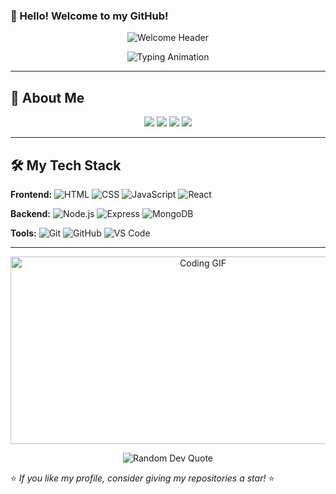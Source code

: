 ### 👋 Hello! Welcome to my GitHub!

<p align="center">
  <img src="https://capsule-render.vercel.app/api?type=waving&color=gradient&height=200&section=header&text=Welcome!&fontSize=35&fontAlignY=40&desc=Frontend%20%26%20Backend%20Developer&descAlignY=65" alt="Welcome Header" />
</p>

<p align="center">
  <img src="https://readme-typing-svg.herokuapp.com?font=Fira+Code&weight=500&size=24&duration=4000&pause=1000&color=36BCF7&center=true&vCenter=true&width=600&lines=Full+Stack+Web+Developer;Passionate+about+Coding;Always+Learning+New+Things;UI/UX+Lover;Open+to+Collaboration" alt="Typing Animation" />
</p>

---

## 🚀 About Me

<p align="center">
  <img src="https://img.shields.io/badge/Code-JavaScript-informational?style=for-the-badge&logo=javascript&logoColor=white&color=yellow" />
  <img src="https://img.shields.io/badge/Framework-React-blue?style=for-the-badge&logo=react&logoColor=white" />
  <img src="https://img.shields.io/badge/Backend-Node.js-green?style=for-the-badge&logo=node.js&logoColor=white" />
  <img src="https://img.shields.io/badge/Design-Figma-purple?style=for-the-badge&logo=figma&logoColor=white" />
</p>

---

## 🛠 My Tech Stack

**Frontend:**
![HTML](https://img.shields.io/badge/-HTML-E34F26?style=flat-square&logo=html5&logoColor=white)
![CSS](https://img.shields.io/badge/-CSS-1572B6?style=flat-square&logo=css3&logoColor=white)
![JavaScript](https://img.shields.io/badge/-JavaScript-F7DF1E?style=flat-square&logo=javascript&logoColor=black)
![React](https://img.shields.io/badge/-React-61DAFB?style=flat-square&logo=react&logoColor=white)

**Backend:**
![Node.js](https://img.shields.io/badge/-Node.js-339933?style=flat-square&logo=node.js&logoColor=white)
![Express](https://img.shields.io/badge/-Express-000000?style=flat-square&logo=express&logoColor=white)
![MongoDB](https://img.shields.io/badge/-MongoDB-47A248?style=flat-square&logo=mongodb&logoColor=white)

**Tools:**
![Git](https://img.shields.io/badge/-Git-F05032?style=flat-square&logo=git&logoColor=white)
![GitHub](https://img.shields.io/badge/-GitHub-181717?style=flat-square&logo=github&logoColor=white)
![VS Code](https://img.shields.io/badge/-VS%20Code-007ACC?style=flat-square&logo=visual-studio-code&logoColor=white)

---

<p align="center">
  <img src="https://media.giphy.com/media/qgQUggAC3Pfv687qPC/giphy.gif" width="600" height="300" alt="Coding GIF" />
</p>

<p align="center">
  <img src="https://quotes-github-readme.vercel.app/api?type=horizontal&theme=radical" alt="Random Dev Quote" />
</p>


⭐️ _If you like my profile, consider giving my repositories a star!_ ⭐️
